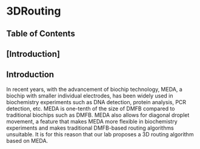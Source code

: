 # 3DRouting

## Table of Contents
[Introduction]
- 

## Introduction
In recent years, with the advancement of biochip technology, MEDA, a biochip with smaller individual electrodes, has been widely used in biochemistry experiments such as DNA detection, protein analysis, PCR detection, etc. MEDA is one-tenth of the size of DMFB compared to traditional biochips such as DMFB. MEDA also allows for diagonal droplet movement, a feature that makes MEDA more flexible in biochemistry experiments and makes traditional DMFB-based routing algorithms unsuitable. It is for this reason that our lab proposes a 3D routing algorithm based on MEDA.

## 
